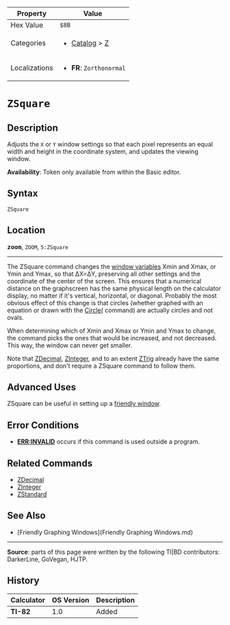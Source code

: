 | Property      | Value |
|---------------|-------|
| Hex Value     | `$8B`|
| Categories    | <ul><li>[Catalog](<../categories/Catalog.md>) > [Z](<../categories/Catalog.md#Z>)</li></ul> |
| Localizations | <ul><li><b>FR</b>: `Zorthonormal`</li></ul> |

# `ZSquare`

## Description
Adjusts the `X` or `Y` window settings so that each pixel represents an equal width and height in the coordinate system, and updates the viewing window.


<b>Availability</b>: Token only available from within the Basic editor.

## Syntax
`ZSquare`

## Location
<tt><kbd><b>zoom</b></kbd></tt>, `ZOOM`, `5:ZSquare`
<hr>

The ZSquare command changes the [window variables](system-variables#window) Xmin and Xmax, or Ymin and Ymax, so that ΔX=ΔY, preserving all other settings and the coordinate of the center of the screen. This ensures that a numerical distance on the graphscreen has the same physical length on the calculator display, no matter if it's vertical, horizontal, or diagonal. Probably the most obvious effect of this change is that circles (whether graphed with an equation or drawn with the [Circle(](Circle\(.md) command) are actually circles and not ovals.

When determining which of Xmin and Xmax or Ymin and Ymax to change, the command picks the ones that would be increased, and not decreased. This way, the window can never get smaller.

Note that [ZDecimal](ZDecimal.md), [ZInteger](ZInteger.md), and to an extent [ZTrig](ZTrig.md) already have the same proportions, and don't require a ZSquare command to follow them.

## Advanced Uses

ZSquare can be useful in setting up a [friendly window](friendly-window).

## Error Conditions

*   **[ERR:INVALID](errors#invalid)** occurs if this command is used outside a program.

## Related Commands

*   [ZDecimal](ZDecimal.md)
*   [ZInteger](ZInteger.md)
*   [ZStandard](ZStandard.md)

## See Also

*   [Friendly Graphing Windows](Friendly Graphing Windows.md)

* * *

**Source**: parts of this page were written by the following TI|BD contributors: DarkerLine, GoVegan, HJTP.

## History
| Calculator | OS Version | Description |
|------------|------------|-------------|
| <b>TI-82</b> | 1.0 | Added |


